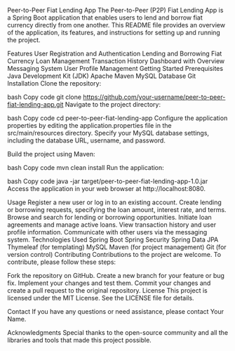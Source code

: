 Peer-to-Peer Fiat Lending App
The Peer-to-Peer (P2P) Fiat Lending App is a Spring Boot application that enables users to lend and borrow fiat currency directly from one another. This README file provides an overview of the application, its features, and instructions for setting up and running the project.

Features
User Registration and Authentication
Lending and Borrowing Fiat Currency
Loan Management
Transaction History
Dashboard with Overview
Messaging System
User Profile Management
Getting Started
Prerequisites
Java Development Kit (JDK)
Apache Maven
MySQL Database
Git
Installation
Clone the repository:

bash
Copy code
git clone https://github.com/your-username/peer-to-peer-fiat-lending-app.git
Navigate to the project directory:

bash
Copy code
cd peer-to-peer-fiat-lending-app
Configure the application properties by editing the application.properties file in the src/main/resources directory. Specify your MySQL database settings, including the database URL, username, and password.

Build the project using Maven:

bash
Copy code
mvn clean install
Run the application:

bash
Copy code
java -jar target/peer-to-peer-fiat-lending-app-1.0.jar
Access the application in your web browser at http://localhost:8080.

Usage
Register a new user or log in to an existing account.
Create lending or borrowing requests, specifying the loan amount, interest rate, and terms.
Browse and search for lending or borrowing opportunities.
Initiate loan agreements and manage active loans.
View transaction history and user profile information.
Communicate with other users via the messaging system.
Technologies Used
Spring Boot
Spring Security
Spring Data JPA
Thymeleaf (for templating)
MySQL
Maven (for project management)
Git (for version control)
Contributing
Contributions to the project are welcome. To contribute, please follow these steps:

Fork the repository on GitHub.
Create a new branch for your feature or bug fix.
Implement your changes and test them.
Commit your changes and create a pull request to the original repository.
License
This project is licensed under the MIT License. See the LICENSE file for details.

Contact
If you have any questions or need assistance, please contact Your Name.

Acknowledgments
Special thanks to the open-source community and all the libraries and tools that made this project possible.

